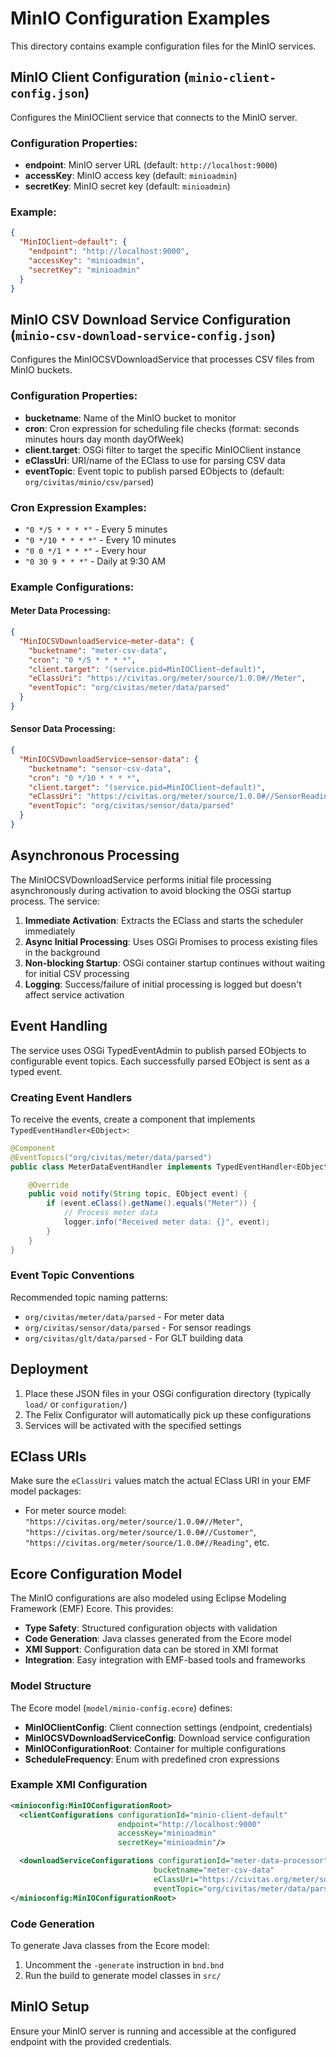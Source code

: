 # MinIO Configuration Examples

This directory contains example configuration files for the MinIO services.

## MinIO Client Configuration (`minio-client-config.json`)

Configures the MinIOClient service that connects to the MinIO server.

### Configuration Properties:
- **endpoint**: MinIO server URL (default: `http://localhost:9000`)
- **accessKey**: MinIO access key (default: `minioadmin`)
- **secretKey**: MinIO secret key (default: `minioadmin`)

### Example:
```json
{
  "MinIOClient~default": {
    "endpoint": "http://localhost:9000",
    "accessKey": "minioadmin",
    "secretKey": "minioadmin"
  }
}
```

## MinIO CSV Download Service Configuration (`minio-csv-download-service-config.json`)

Configures the MinIOCSVDownloadService that processes CSV files from MinIO buckets.

### Configuration Properties:
- **bucketname**: Name of the MinIO bucket to monitor
- **cron**: Cron expression for scheduling file checks (format: seconds minutes hours day month dayOfWeek)
- **client.target**: OSGi filter to target the specific MinIOClient instance
- **eClassUri**: URI/name of the EClass to use for parsing CSV data
- **eventTopic**: Event topic to publish parsed EObjects to (default: `org/civitas/minio/csv/parsed`)

### Cron Expression Examples:
- `"0 */5 * * * *"` - Every 5 minutes
- `"0 */10 * * * *"` - Every 10 minutes
- `"0 0 */1 * * *"` - Every hour
- `"0 30 9 * * *"` - Daily at 9:30 AM

### Example Configurations:

#### Meter Data Processing:
```json
{
  "MinIOCSVDownloadService~meter-data": {
    "bucketname": "meter-csv-data",
    "cron": "0 */5 * * * *",
    "client.target": "(service.pid=MinIOClient~default)",
    "eClassUri": "https://civitas.org/meter/source/1.0.0#//Meter",
    "eventTopic": "org/civitas/meter/data/parsed"
  }
}
```

#### Sensor Data Processing:
```json
{
  "MinIOCSVDownloadService~sensor-data": {
    "bucketname": "sensor-csv-data",
    "cron": "0 */10 * * * *",
    "client.target": "(service.pid=MinIOClient~default)",
    "eClassUri": "https://civitas.org/meter/source/1.0.0#//SensorReading",
    "eventTopic": "org/civitas/sensor/data/parsed"
  }
}
```

## Asynchronous Processing

The MinIOCSVDownloadService performs initial file processing asynchronously during activation to avoid blocking the OSGi startup process. The service:

1. **Immediate Activation**: Extracts the EClass and starts the scheduler immediately
2. **Async Initial Processing**: Uses OSGi Promises to process existing files in the background
3. **Non-blocking Startup**: OSGi container startup continues without waiting for initial CSV processing
4. **Logging**: Success/failure of initial processing is logged but doesn't affect service activation

## Event Handling

The service uses OSGi TypedEventAdmin to publish parsed EObjects to configurable event topics. Each successfully parsed EObject is sent as a typed event.

### Creating Event Handlers

To receive the events, create a component that implements `TypedEventHandler<EObject>`:

```java
@Component
@EventTopics("org/civitas/meter/data/parsed")
public class MeterDataEventHandler implements TypedEventHandler<EObject> {

    @Override
    public void notify(String topic, EObject event) {
        if (event.eClass().getName().equals("Meter")) {
            // Process meter data
            logger.info("Received meter data: {}", event);
        }
    }
}
```

### Event Topic Conventions

Recommended topic naming patterns:
- `org/civitas/meter/data/parsed` - For meter data
- `org/civitas/sensor/data/parsed` - For sensor readings
- `org/civitas/glt/data/parsed` - For GLT building data

## Deployment

1. Place these JSON files in your OSGi configuration directory (typically `load/` or `configuration/`)
2. The Felix Configurator will automatically pick up these configurations
3. Services will be activated with the specified settings

## EClass URIs

Make sure the `eClassUri` values match the actual EClass URI in your EMF model packages:
- For meter source model: `"https://civitas.org/meter/source/1.0.0#//Meter"`, `"https://civitas.org/meter/source/1.0.0#//Customer"`, `"https://civitas.org/meter/source/1.0.0#//Reading"`, etc.

## Ecore Configuration Model

The MinIO configurations are also modeled using Eclipse Modeling Framework (EMF) Ecore. This provides:

- **Type Safety**: Structured configuration objects with validation
- **Code Generation**: Java classes generated from the Ecore model
- **XMI Support**: Configuration data can be stored in XMI format
- **Integration**: Easy integration with EMF-based tools and frameworks

### Model Structure

The Ecore model (`model/minio-config.ecore`) defines:

- **MinIOClientConfig**: Client connection settings (endpoint, credentials)
- **MinIOCSVDownloadServiceConfig**: Download service configuration
- **MinIOConfigurationRoot**: Container for multiple configurations
- **ScheduleFrequency**: Enum with predefined cron expressions

### Example XMI Configuration

```xml
<minioconfig:MinIOConfigurationRoot>
  <clientConfigurations configurationId="minio-client-default"
                        endpoint="http://localhost:9000"
                        accessKey="minioadmin"
                        secretKey="minioadmin"/>

  <downloadServiceConfigurations configurationId="meter-data-processor"
                                bucketname="meter-csv-data"
                                eClassUri="https://civitas.org/meter/source/1.0.0#//Meter"
                                eventTopic="org/civitas/meter/data/parsed"/>
</minioconfig:MinIOConfigurationRoot>
```

### Code Generation

To generate Java classes from the Ecore model:
1. Uncomment the `-generate` instruction in `bnd.bnd`
2. Run the build to generate model classes in `src/`

## MinIO Setup

Ensure your MinIO server is running and accessible at the configured endpoint with the provided credentials.
